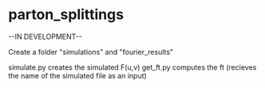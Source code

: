 # parton_splittings

--IN DEVELOPMENT--

Create a folder "simulations" and "fourier_results"

simulate.py creates the simulated F(u,v)
get_ft.py computes the ft (recieves the name of the simulated file as an input)
